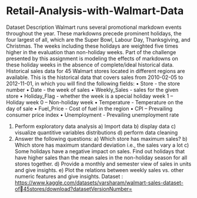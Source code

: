 # Retail-Analysis-with-Walmart-Data
Dataset Description
Walmart runs several promotional markdown events throughout the year. These 
markdowns precede prominent holidays, the four largest of all, which are the 
Super Bowl, Labour Day, Thanksgiving, and Christmas. The weeks including these 
holidays are weighted five times higher in the evaluation than non-holiday weeks. 
Part of the challenge presented by this assignment is modeling the effects of 
markdowns on these holiday weeks in the absence of complete/ideal historical 
data. Historical sales data for 45 Walmart stores located in different regions are 
available.
This is the historical data that covers sales from 2010-02-05 to 2012-11-01, in 
which you will find the following fields:
• Store - the store number
• Date - the week of sales
• Weekly_Sales - sales for the given store
• Holiday_Flag - whether the week is a special holiday week 1 – Holiday week 
0 – Non-holiday week
• Temperature - Temperature on the day of sale
• Fuel_Price - Cost of fuel in the region
• CPI – Prevailing consumer price index
• Unemployment - Prevailing unemployment rate
1. Perform exploratory data analysis 
a) Import data 
b) display data 
c) visualize quantitive variables distributions 
d) perform data cleaning
2. Answer the following questions:
a) Which store has maximum sales?
b) Which store has maximum standard deviation i.e., the sales vary a lot
c) Some holidays have a negative impact on sales. Find out holidays 
that have higher sales than the mean sales in the non-holiday season 
for all stores together.
d) Provide a monthly and semester view of sales in units and give 
insights.
e) Plot the relations between weekly sales vs. other numeric features
and give insights.
Dataset :
https://www.kaggle.com/datasets/varsharam/walmart-sales-dataset-of45stores/download?datasetVersionNumber=
